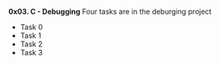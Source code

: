 **0x03. C - Debugging**
Four tasks are in the deburging project
- Task 0
- Task 1
- Task 2
- Task 3
